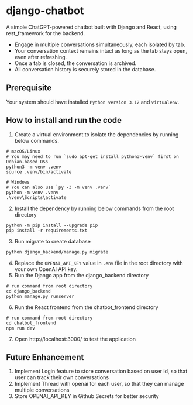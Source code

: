 # django-chatbot
A simple ChatGPT-powered chatbot built with Django and React, using rest_framework for the backend. 
- Engage in multiple conversations simultaneously, each isolated by tab.  
- Your conversation context remains intact as long as the tab stays open, even after refreshing.  
- Once a tab is closed, the conversation is archived.  
- All conversation history is securely stored in the database.


## Prerequisite
Your system should have installed ```Python version 3.12``` and ```virtualenv```.

## How to install and run the code
1. Create a virtual environment to isolate the dependencies by running below commands.
```
# macOS/Linux
# You may need to run `sudo apt-get install python3-venv` first on Debian-based OSs
python3 -m venv .venv
source .venv/bin/activate

# Windows
# You can also use `py -3 -m venv .venv`
python -m venv .venv
.\venv\Scripts\activate
```
2. Install the dependency by running below commands from the root directory
```
python -m pip install --upgrade pip
pip install -r requirements.txt
```
3. Run migrate to create database
```
python django_backend/manage.py migrate
```
4. Replace the ```OPENAI_API_KEY``` value in ```.env``` file in the root directory with your own OpenAI API key.  
5. Run the Django app from the django_backend directory
```
# run command from root directory
cd django_backend
python manage.py runserver
```
6. Run the React frontend from the chatbot_frontend directory
```
# run command from root directory
cd chatbot_frontend
npm run dev
```
7. Open http://localhost:3000/ to test the application

## Future Enhancement
1. Implement Login feature to store conversation based on user id, so that user can track their own conversations
2. Implement Thread with openai for each user, so that they can manage multiple conversations
3. Store OPENAI_API_KEY in Github Secrets for better security
